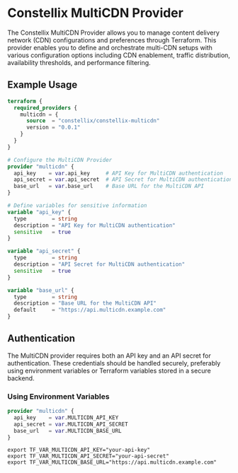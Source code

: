 # Constellix MultiCDN Provider

The Constellix MultiCDN Provider allows you to manage content delivery network (CDN) configurations and preferences through Terraform. This provider enables you to define and orchestrate multi-CDN setups with various configuration options including CDN enablement, traffic distribution, availability thresholds, and performance filtering.

## Example Usage

```terraform
terraform {
  required_providers {
    multicdn = {
      source  = "constellix/constellix-multicdn"
      version = "0.0.1"
    }
  }
}

# Configure the MultiCDN Provider
provider "multicdn" {
  api_key    = var.api_key     # API Key for MultiCDN authentication
  api_secret = var.api_secret  # API Secret for MultiCDN authentication
  base_url   = var.base_url    # Base URL for the MultiCDN API
}

# Define variables for sensitive information
variable "api_key" {
  type        = string
  description = "API Key for MultiCDN authentication"
  sensitive   = true
}

variable "api_secret" {
  type        = string
  description = "API Secret for MultiCDN authentication"
  sensitive   = true
}

variable "base_url" {
  type        = string
  description = "Base URL for the MultiCDN API"
  default     = "https://api.multicdn.example.com"
}
```

## Authentication

The MultiCDN provider requires both an API key and an API secret for authentication. These credentials should be handled securely, preferably using environment variables or Terraform variables stored in a secure backend.

### Using Environment Variables

```terraform
provider "multicdn" {
  api_key    = var.MULTICDN_API_KEY
  api_secret = var.MULTICDN_API_SECRET
  base_url   = var.MULTICDN_BASE_URL
}
```

```shell
export TF_VAR_MULTICDN_API_KEY="your-api-key"
export TF_VAR_MULTICDN_API_SECRET="your-api-secret"
export TF_VAR_MULTICDN_BASE_URL="https://api.multicdn.example.com"
```
